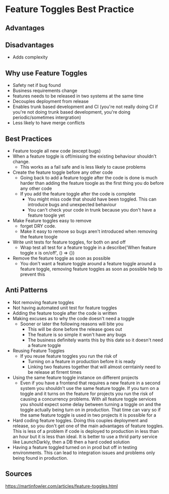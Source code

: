 # Feature Toggles Best Practice #

## Advantages ##

## Disadvantages ##
  * Adds complexity

## Why use Feature Toggles ##
  * Safety net if bug found
  * Business requirements change
  * features needs to be released in two systems at the same time
  * Decouples deployment from release
  * Enables trunk based development and CI (you're not really doing CI if you're not doing trunk based development, you're doing periodic/sometimes intergration)
  * Less likely to have merge conflicts

## Best Practices ##
  * Feature toogle all new code (except bugs)
  * When a feature toggle is off/missing the existing behaviour shouldn't change.
    * This works as a fail safe and is less likely to cause problems
  * Create the feature toggle before any other code
    * Going back to add a feature toggle after the code is done is much harder than adding the feature toogle as the first thing you do before any other code
    * If you add the feature toggle after the code is complete 
      * You might miss code that should have been toggled. This can introduce bugs and unexpected behaviour
      * You can't check your code in trunk because you don't have a feature toogle yet 
  * Make Feature toggles easy to remove
    * forget DRY code. 
    * Make it easy to remove so bugs aren't introduced when removing the feature toogle
  * Write unit tests for feature toggles, for both on and off
    * Wrap test all test for a feature toggle in a describe('When feature toggle x is on/off', () => {})
  * Remove the feature toggle as soon as possible
    * You don't want a feature toggle around a feature toggle around a feature toggle, removing feature toggles as soon as possible help to prevent this 

## Anti Patterns ##
  * Not removing feature toggles
  * Not having automated unit test for feature toggles
  * Adding the feature toogle after the code is written
  * Making excuses as to why the code doesn't need a toggle
    * Sooner or later the following reasons will bite you 
      * This will be done before the release goes out
      * The feature is so simple it won't have any bugs
      * The business definitely wants this by this date so it doesn't need a feature toggle
  * Reusing Feature Toggles
    * If you reuse feature toggles you run the risk of
      * Turning on a feature in production before it is ready
      * Linking two features together that will almost cerntainly need to be release at firrent times 
  * Using the same feature toggle instance on different projects
    * Even if you have a frontend that requires a new feature in a second system you shouldn't use the same feature toggle. If you turn on a toggle and it turns on the feature for projects you run the risk of causing a concurrency problems. With all feature toggle services you should expect some delay between turning a toggle on and the toggle actually being turn on in production. That time can vary so if the same feature toggle is used in two projects it is possible for a 
  * Hard coding feature toggles. Doing this couples deployment and release, so you don't get one of the main advantages of feature toggles. This is less of a problem if code is deployed to production in less than an hour but it is less than ideal. It is better to use a thrid party service like LaunchDarkly, then a DB then a hard coded solution
  * Having a feature toggled turned on in prod but off in testing environments. This can lead to integration issues and problems only being found in production. 
## Sources ##
https://martinfowler.com/articles/feature-toggles.html
